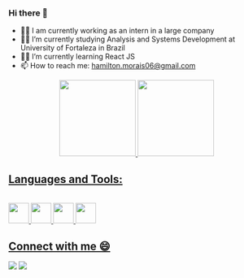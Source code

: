### Hi there 👋

- 👨‍💻 I am currently working as an intern in a large company
- 👨‍🎓 I’m currently studying Analysis and Systems Development at University of Fortaleza in Brazil
- 👨‍🎓 I’m currently learning React JS 
- 📫 How to reach me: hamilton.morais06@gmail.com

<div align="center">
  <a href="https://github.com/hamiltonmorais">
  <img height="150em" src="https://github-readme-stats.vercel.app/api?username=hamiltonmorais&show_icons=true&theme=dark&include_all_commits=true&count_private=true"/>
  <img height="150em" src="https://github-readme-stats.vercel.app/api/top-langs/?username=hamiltonmorais&layout=compact&langs_count=7&theme=dark"/>
</div>
 
  ## Languages and Tools:
  
<div style ="display": inline_block"> <br>
    <img allign="center" height"30" width="40" src="https://cdn.jsdelivr.net/gh/devicons/devicon/icons/javascript/javascript-original.svg" />
    <img allign="center" height"30" width="40" src="https://cdn.jsdelivr.net/gh/devicons/devicon/icons/java/java-original.svg" />
    <img allign="center" height"30" width="40" src="https://cdn.jsdelivr.net/gh/devicons/devicon/icons/jira/jira-original.svg" /> 
    <img allign="center" height"30" width="40" src="https://cdn.jsdelivr.net/gh/devicons/devicon/icons/confluence/confluence-original.svg" />                                                                                                                                      
</div>
     
## Connect with me 😄
<div> 
   <a href = "https://www.linkedin.com/in/hamilton-morais-a78638169/"   target="_blank"><img src = 	"https://img.shields.io/badge/LinkedIn-0077B5?style=for-the-badge&logo=linkedin&logoColor=white" target="_blank"></a>
   <a href = "https://www.instagram.com/_hamiltonmorais/"   target="_blank"><img src = "https://img.shields.io/badge/Instagram-E4405F?style=for-the-badge&logo=instagram&logoColor=white" target="_blank"></a>           
</div>                                                                                                                                          
